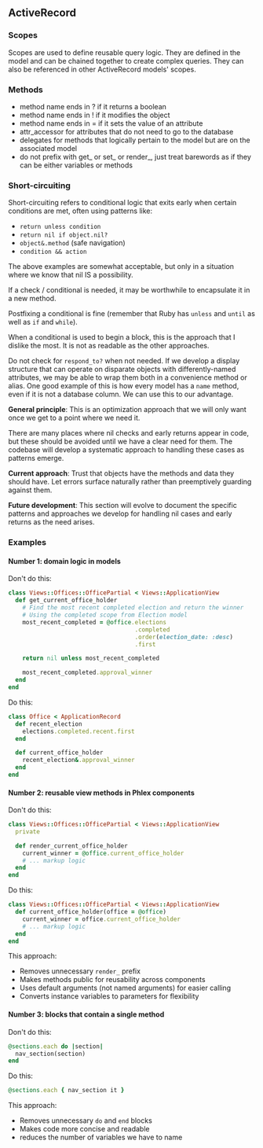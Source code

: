 ## ActiveRecord

### Scopes
Scopes are used to define reusable query logic. They are defined in the model and can be chained together to create complex queries.
They can also be referenced in other ActiveRecord models' scopes.

### Methods
- method name ends in ? if it returns a boolean
- method name ends in ! if it modifies the object
- method name ends in = if it sets the value of an attribute
- attr_accessor for attributes that do not need to go to the database
- delegates for methods that logically pertain to the model but are on the associated model
- do not prefix with get_ or set_ or render_, just treat barewords as if they can be either variables or methods

### Short-circuiting

Short-circuiting refers to conditional logic that exits early when certain conditions are met, often using patterns like:
- `return unless condition`
- `return nil if object.nil?`
- `object&.method` (safe navigation)
- `condition && action`

The above examples are somewhat acceptable, but only in a situation where we know that nil IS a possibility.

If a check / conditional is needed, it may be worthwhile to encapsulate it in a new method.

Postfixing a conditional is fine (remember that Ruby has `unless` and `until` as well as `if` and `while`).

When a conditional is used to begin a block, this is the approach that I dislike the most.  It is not as readable as the other approaches.

Do not check for `respond_to?` when not needed.  If we develop a display structure that can operate on disparate objects with differently-named attributes, we may be able to wrap them both in a convenience method or alias.
One good example of this is how every model has a `name` method, even if it is not a database column.  We can use this to our advantage.

**General principle**: This is an optimization approach that we will only want once we get to a point where we need it.

There are many places where nil checks and early returns appear in code, but these should be avoided until we have a clear need for them. The codebase will develop a systematic approach to handling these cases as patterns emerge.

**Current approach**: Trust that objects have the methods and data they should have. Let errors surface naturally rather than preemptively guarding against them.

**Future development**: This section will evolve to document the specific patterns and approaches we develop for handling nil cases and early returns as the need arises.

### Examples

#### Number 1: domain logic in models

Don't do this:
```ruby
class Views::Offices::OfficePartial < Views::ApplicationView
  def get_current_office_holder
    # Find the most recent completed election and return the winner
    # Using the completed scope from Election model
    most_recent_completed = @office.elections
                                    .completed
                                    .order(election_date: :desc)
                                    .first

    return nil unless most_recent_completed

    most_recent_completed.approval_winner
  end
end
```

Do this:
```ruby
class Office < ApplicationRecord
  def recent_election
    elections.completed.recent.first
  end

  def current_office_holder
    recent_election&.approval_winner
  end
end
```

#### Number 2: reusable view methods in Phlex components

Don't do this:
```ruby
class Views::Offices::OfficePartial < Views::ApplicationView
  private

  def render_current_office_holder
    current_winner = @office.current_office_holder
    # ... markup logic
  end
end
```

Do this:
```ruby
class Views::Offices::OfficePartial < Views::ApplicationView
  def current_office_holder(office = @office)
    current_winner = office.current_office_holder
    # ... markup logic
  end
end
```

This approach:
- Removes unnecessary `render_` prefix
- Makes methods public for reusability across components  
- Uses default arguments (not named arguments) for easier calling
- Converts instance variables to parameters for flexibility

#### Number 3: blocks that contain a single method

Don't do this:
```ruby
@sections.each do |section|
  nav_section(section)
end
```

Do this:
```ruby
@sections.each { nav_section it }
```

This approach:
- Removes unnecessary `do` and `end` blocks
- Makes code more concise and readable
- reduces the number of variables we have to name